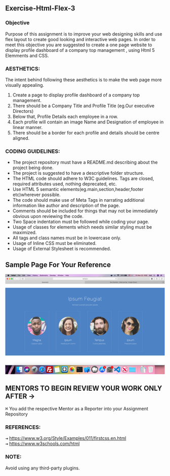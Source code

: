 ## Exercise-Html-Flex-3

### Objective 
Purpose of this assignment is to improve your web designing skills and use flex layout to create good looking and interactive  web pages.
In order to meet this objective you are suggested to create a one page website to display profile  dashboard of a company top management , using Html 5 Elemments and CSS.

### AESTHETICS:
The intent behind following these aesthetics is to make the web page more visually appealing.

1. Create a page to display profile dashboard of a company top management.
2. There should be a Company Title and Profile Title (eg.Our executive Directors)
3. Below that,  Profile Details each employee in a row.
4. Each profile will contain an image Name and Designation of employee in linear manner.
5. There should be a border for each profile and details should be centre  aligned.
 
### CODING GUIDELINES:

 - The project repository must have a README.md describing about the project being done.
 - The project is suggested to have a descriptive folder structure.
 - The HTML code should adhere to W3C guidelines. Tags are closed, required attributes used, nothing deprecated, etc.
 - Use HTML 5 semantic elements(eg.main,section,header,footer etc)wherever possible.
 - The code should make use of Meta Tags in narrating additional information like author and description of the page.
 - Comments should be included for things that may not be immediately obvious upon reviewing the code.
 - Two Space indentation must be followed while coding your page.
 - Usage of classes for elements which needs similar styling must be maximized.
 - All tags and class names must be in lowercase only.
 - Usage of Inline CSS must be eliminated.
 - Usage of External Stylesheet is recommended.
## Sample Page For Your Reference
![Image description](./images/screenshot.png "Title is optional")
## MENTORS TO BEGIN REVIEW YOUR WORK ONLY AFTER ->

<kbd>⌘</kbd> You add the respective Mentor as a Reporter into your Assignment Repository


### REFERENCES:

<kbd>⇥</kbd> https://www.w3.org/Style/Examples/011/firstcss.en.html  
<kbd>⇥</kbd> https://www.w3schools.com/html

### NOTE:
Avoid using any third-party plugins.
